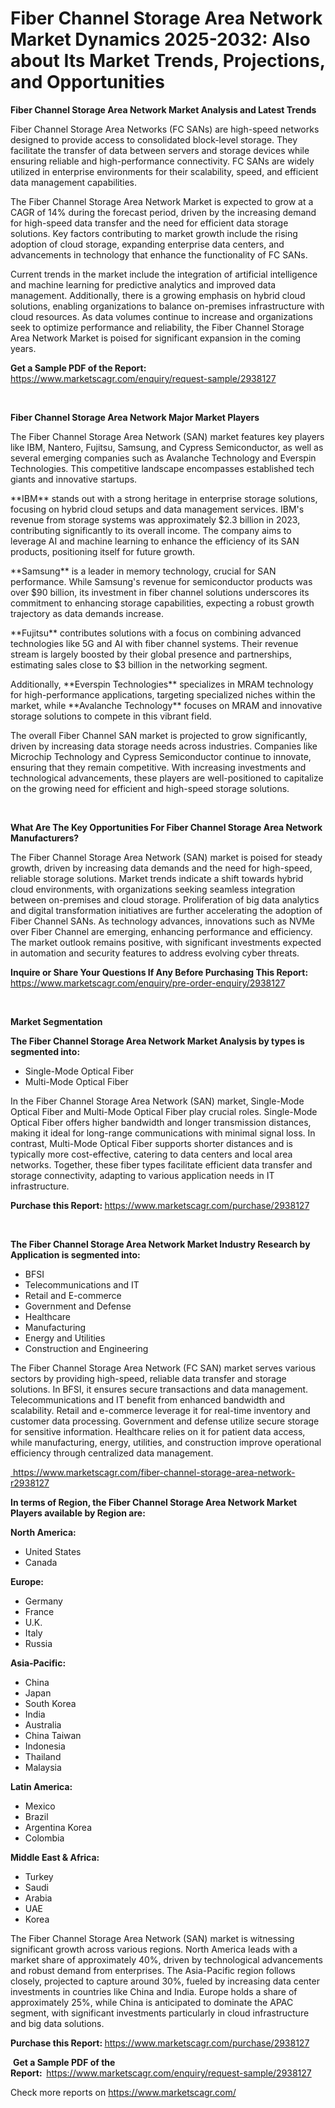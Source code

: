 <p><h1>Fiber Channel Storage Area Network Market Dynamics 2025-2032: Also about Its Market Trends, Projections, and Opportunities</h1></p><p><strong>Fiber Channel Storage Area Network Market Analysis and Latest Trends</strong></p>
<p><p>Fiber Channel Storage Area Networks (FC SANs) are high-speed networks designed to provide access to consolidated block-level storage. They facilitate the transfer of data between servers and storage devices while ensuring reliable and high-performance connectivity. FC SANs are widely utilized in enterprise environments for their scalability, speed, and efficient data management capabilities.</p><p>The Fiber Channel Storage Area Network Market is expected to grow at a CAGR of 14% during the forecast period, driven by the increasing demand for high-speed data transfer and the need for efficient data storage solutions. Key factors contributing to market growth include the rising adoption of cloud storage, expanding enterprise data centers, and advancements in technology that enhance the functionality of FC SANs. </p><p>Current trends in the market include the integration of artificial intelligence and machine learning for predictive analytics and improved data management. Additionally, there is a growing emphasis on hybrid cloud solutions, enabling organizations to balance on-premises infrastructure with cloud resources. As data volumes continue to increase and organizations seek to optimize performance and reliability, the Fiber Channel Storage Area Network Market is poised for significant expansion in the coming years.</p></p>
<p><strong>Get a Sample PDF of the Report:&nbsp;</strong> <a href="https://www.marketscagr.com/enquiry/request-sample/2938127?utm_campaign=2637&utm_medium=2&utm_source=Github&utm_content=ia&utm_term=14032025&utm_id=fiber-channel-storage-area-network">https://www.marketscagr.com/enquiry/request-sample/2938127</a></p>
<p>&nbsp;</p>
<p><strong>Fiber Channel Storage Area Network Major Market Players</strong></p>
<p><p>The Fiber Channel Storage Area Network (SAN) market features key players like IBM, Nantero, Fujitsu, Samsung, and Cypress Semiconductor, as well as several emerging companies such as Avalanche Technology and Everspin Technologies. This competitive landscape encompasses established tech giants and innovative startups.</p><p>**IBM** stands out with a strong heritage in enterprise storage solutions, focusing on hybrid cloud setups and data management services. IBM's revenue from storage systems was approximately $2.3 billion in 2023, contributing significantly to its overall income. The company aims to leverage AI and machine learning to enhance the efficiency of its SAN products, positioning itself for future growth.</p><p>**Samsung** is a leader in memory technology, crucial for SAN performance. While Samsung's revenue for semiconductor products was over $90 billion, its investment in fiber channel solutions underscores its commitment to enhancing storage capabilities, expecting a robust growth trajectory as data demands increase.</p><p>**Fujitsu** contributes solutions with a focus on combining advanced technologies like 5G and AI with fiber channel systems. Their revenue stream is largely boosted by their global presence and partnerships, estimating sales close to $3 billion in the networking segment.</p><p>Additionally, **Everspin Technologies** specializes in MRAM technology for high-performance applications, targeting specialized niches within the market, while **Avalanche Technology** focuses on MRAM and innovative storage solutions to compete in this vibrant field.</p><p>The overall Fiber Channel SAN market is projected to grow significantly, driven by increasing data storage needs across industries. Companies like Microchip Technology and Cypress Semiconductor continue to innovate, ensuring that they remain competitive. With increasing investments and technological advancements, these players are well-positioned to capitalize on the growing need for efficient and high-speed storage solutions.</p></p>
<p>&nbsp;</p>
<p><strong>What Are The Key Opportunities For Fiber Channel Storage Area Network Manufacturers?</strong></p>
<p><p>The Fiber Channel Storage Area Network (SAN) market is poised for steady growth, driven by increasing data demands and the need for high-speed, reliable storage solutions. Market trends indicate a shift towards hybrid cloud environments, with organizations seeking seamless integration between on-premises and cloud storage. Proliferation of big data analytics and digital transformation initiatives are further accelerating the adoption of Fiber Channel SANs. As technology advances, innovations such as NVMe over Fiber Channel are emerging, enhancing performance and efficiency. The market outlook remains positive, with significant investments expected in automation and security features to address evolving cyber threats.</p></p>
<p><strong>Inquire or Share Your Questions If Any Before Purchasing This Report:</strong> <a href="https://www.marketscagr.com/enquiry/pre-order-enquiry/2938127?utm_campaign=2637&utm_medium=2&utm_source=Github&utm_content=ia&utm_term=14032025&utm_id=fiber-channel-storage-area-network">https://www.marketscagr.com/enquiry/pre-order-enquiry/2938127</a></p>
<p>&nbsp;</p>
<p><strong>Market Segmentation</strong></p>
<p><strong>The Fiber Channel Storage Area Network Market Analysis by types is segmented into:</strong></p>
<p><ul><li>Single-Mode Optical Fiber</li><li>Multi-Mode Optical Fiber</li></ul></p>
<p><p>In the Fiber Channel Storage Area Network (SAN) market, Single-Mode Optical Fiber and Multi-Mode Optical Fiber play crucial roles. Single-Mode Optical Fiber offers higher bandwidth and longer transmission distances, making it ideal for long-range communications with minimal signal loss. In contrast, Multi-Mode Optical Fiber supports shorter distances and is typically more cost-effective, catering to data centers and local area networks. Together, these fiber types facilitate efficient data transfer and storage connectivity, adapting to various application needs in IT infrastructure.</p></p>
<p><strong>Purchase this Report:&nbsp;</strong><a href="https://www.marketscagr.com/purchase/2938127?utm_campaign=2637&utm_medium=2&utm_source=Github&utm_content=ia&utm_term=14032025&utm_id=fiber-channel-storage-area-network">https://www.marketscagr.com/purchase/2938127</a></p>
<p>&nbsp;</p>
<p><strong>The Fiber Channel Storage Area Network Market Industry Research by Application is segmented into:</strong></p>
<p><ul><li>BFSI</li><li>Telecommunications and IT</li><li>Retail and E-commerce</li><li>Government and Defense</li><li>Healthcare</li><li>Manufacturing</li><li>Energy and Utilities</li><li>Construction and Engineering</li></ul></p>
<p><p>The Fiber Channel Storage Area Network (FC SAN) market serves various sectors by providing high-speed, reliable data transfer and storage solutions. In BFSI, it ensures secure transactions and data management. Telecommunications and IT benefit from enhanced bandwidth and scalability. Retail and e-commerce leverage it for real-time inventory and customer data processing. Government and defense utilize secure storage for sensitive information. Healthcare relies on it for patient data access, while manufacturing, energy, utilities, and construction improve operational efficiency through centralized data management.</p></p>
<p><a href="https://www.marketscagr.com/fiber-channel-storage-area-network-r2938127?utm_campaign=2637&utm_medium=2&utm_source=Github&utm_content=ia&utm_term=14032025&utm_id=fiber-channel-storage-area-network">&nbsp;https://www.marketscagr.com/fiber-channel-storage-area-network-r2938127</a></p>
<p><strong>In terms of Region, the Fiber Channel Storage Area Network Market Players available by Region are:</strong></p>
<p>
    <p> <strong> North America: </strong>
        <ul>
            <li>United States</li>
            <li>Canada</li>
        </ul>
        </p> 
    <p> <strong> Europe: </strong>
        <ul>
            <li>Germany</li>
            <li>France</li>
            <li>U.K.</li>
            <li>Italy</li>
            <li>Russia</li>
        </ul>
        </p> 
    <p> <strong> Asia-Pacific: </strong>
        <ul>
            <li>China</li>
            <li>Japan</li>
            <li>South Korea</li>
            <li>India</li>
            <li>Australia</li>
            <li>China Taiwan</li>
            <li>Indonesia</li>
            <li>Thailand</li>
            <li>Malaysia</li>
        </ul>
        </p> 
    <p> <strong> Latin America: </strong>
        <ul>
            <li>Mexico</li>
            <li>Brazil</li>
            <li>Argentina Korea</li>
            <li>Colombia</li>
        </ul>
        </p> 
    <p> <strong> Middle East & Africa: </strong>
        <ul>
            <li>Turkey</li>
            <li>Saudi</li>
            <li>Arabia</li>
            <li>UAE</li>
            <li>Korea</li>
        </ul>
    </p>
    </p>
<p><p>The Fiber Channel Storage Area Network (SAN) market is witnessing significant growth across various regions. North America leads with a market share of approximately 40%, driven by technological advancements and robust demand from enterprises. The Asia-Pacific region follows closely, projected to capture around 30%, fueled by increasing data center investments in countries like China and India. Europe holds a share of approximately 25%, while China is anticipated to dominate the APAC segment, with significant investments particularly in cloud infrastructure and big data solutions.</p></p>
<p><strong>Purchase this Report: </strong><a href="https://www.marketscagr.com/purchase/2938127?utm_campaign=2637&utm_medium=2&utm_source=Github&utm_content=ia&utm_term=14032025&utm_id=fiber-channel-storage-area-network">https://www.marketscagr.com/purchase/2938127</a></p>
<p>&nbsp;<strong>Get a Sample PDF of the Report:&nbsp;&nbsp;</strong><a href="https://www.marketscagr.com/enquiry/request-sample/2938127?utm_campaign=2637&utm_medium=2&utm_source=Github&utm_content=ia&utm_term=14032025&utm_id=fiber-channel-storage-area-network">https://www.marketscagr.com/enquiry/request-sample/2938127</a></p>
<p><strong></strong></p>
<p>Check more reports on <a href="https://www.marketscagr.com/?utm_campaign=2637&utm_medium=2&utm_source=Github&utm_content=ia&utm_term=14032025&utm_id=fiber-channel-storage-area-network">https://www.marketscagr.com/</a></p>